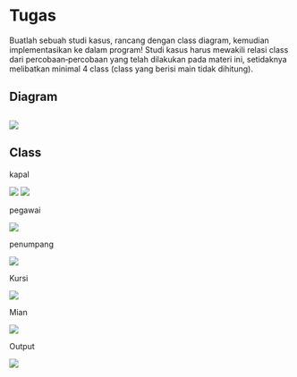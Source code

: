 # Tugas

Buatlah sebuah studi kasus, rancang dengan class diagram, kemudian implementasikan ke dalam
program! Studi kasus harus mewakili relasi class dari percobaan‑percobaan yang telah dilakukan
pada materi ini, setidaknya melibatkan minimal 4 class (class yang berisi main tidak dihitung). 

<h2> Diagram <h2>

<img src="img/kapal.png">

<h2>  Class </h2>

kapal

<img src="img/k1.png">

<img src="img/k2.png">

pegawai

<img src="img/peg.png">

penumpang

<img src="img/pen.png">

Kursi

<img src="img/ku.png">

Mian

<img src="img/main.png">


Output


<img src="img/out.png">
